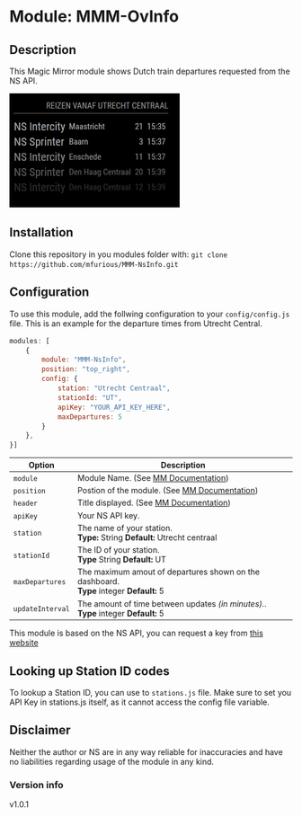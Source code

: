# Module: MMM-OvInfo

## Description
This Magic Mirror module shows Dutch train departures requested from the NS API.

<img src=".github/images/preview_MMM-NsInfo_module.png">

## Installation
Clone this repository in you modules folder with:
`git clone https://github.com/mfurious/MMM-NsInfo.git`

## Configuration
To use this module, add the follwing configuration to your `config/config.js` file. This is an example for the departure times from Utrecht Central.

```javascript
modules: [
    {
        module: "MMM-NsInfo",
        position: "top_right",
        config: {
            station: "Utrecht Centraal",
            stationId: "UT",
            apiKey: "YOUR_API_KEY_HERE",
            maxDepartures: 5
        }
    },
}]
```

| Option | Description
|----------|-------------
|`module`   | Module Name. (See [MM Documentation](https://docs.magicmirror.builders/modules/configuration.html))
|`position` | Postion of the module. (See [MM Documentation](https://docs.magicmirror.builders/modules/configuration.html))
|`header`   | Title displayed. (See [MM Documentation](https://docs.magicmirror.builders/modules/configuration.html))
|`apiKey`    | Your NS API key.
|`station`   | The name of your station.<br><b>Type:</b> String <b>Default:</b> Utrecht centraal
|`stationId` | The ID of your station.<br> <b>Type</b> String <b>Default:</b> UT
|`maxDepartures`   | The maximum amout of departures shown on the dashboard.<br><b>Type</b> integer <b>Default:</b> 5
|`updateInterval`   | The amount of time between updates <i>(in minutes).</i>.<br><b>Type</b> integer <b>Default:</b> 5

This module is based on the NS API, you can request a key from [this website](https://apiportal.ns.nl/)

## Looking up Station ID codes
To lookup a Station ID, you can use to `stations.js` file. Make sure to set you API Key in stations.js itself, as it cannot access the config file variable.

## Disclaimer
Neither the author or NS are in any way reliable for inaccuracies and have no liabilities regarding usage of the module in any kind.

### Version info
v1.0.1
